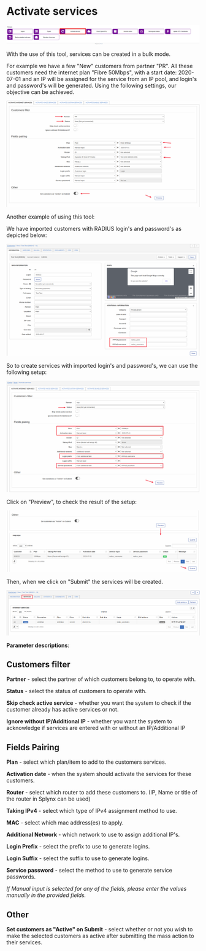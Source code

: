 Activate services
===

![icon](icon.png)

With the use of this tool, services can be created in a bulk mode.

For example we have a few "New" customers from partner "PR". All these customers need the  internet plan "Fibre 50Mbps",  with a start date: 2020-07-01 and an IP will be assigned for the service from an IP pool, and login's and password's will be generated. Using the  following settings, our objective can be achieved.

![activate1](activate1.png)

Another example of using this tool:

We have imported customers with RADIUS login's and password's as depicted below:

![customer](customer.png)

So to create services with imported login's and password's, we can use the following setup:

![activate](activate_for_customer.png)

Click on "Preview", to check the result of the setup:

![preview](preview.png)

Then, when we click on "Submit" the services will be created.

![service](created_service.png)

**Parameter descriptions**:

## Customers filter

**Partner** - select the partner of which customers belong to, to operate with.

**Status** - select the status of customers to operate with.

**Skip check active service** - whether you want the system to check if the customer already has active services or not.

**Ignore without IP/Additional IP** - whether you want the system to acknowledge if services are entered with or without an IP/Additional IP


## Fields Pairing

**Plan** -  select which plan/item to add to the customers services.

**Activation date** -  when the system should activate the services for these customers.

**Router** - select which router to add these customers to. (IP, Name or title of the router in Splynx can be used)

**Taking IPv4** - select which type of IPv4 assignment method to use.

**MAC** - select which mac address(es) to apply.

**Additional Network** - which network to use to assign additional IP's.

**Login Prefix** - select the prefix to use to generate logins.

**Login Suffix** - select the suffix to use to generate logins.

**Service password** - select the method to use to generate service passwords.

*If Manual input is selected for any of the fields, please enter the values manually in the provided fields.*

## Other

**Set customers as "Active" on Submit** - select whether or not you wish to make the selected customers as active after submitting the mass action to their services.
